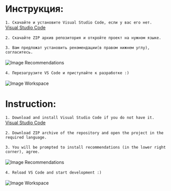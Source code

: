 # Инструкция:
`1. Скачайте и установите Visual Studio Code, если у вас его нет.`<br>
[Visual Studio Code](https://code.visualstudio.com/Download "Visual Studio Code")<br><br>
`2. Скачайте ZIP архив репозитория и откройте проект на нужном языке.`<br><br>
`3. Вам предложат установить рекомендации(в правом нижнем углу), согласитесь.`<br><br>
![Image Recommendations](https://i.imgur.com/oVsqaNj.jpg)<br><br>
`4. Перезагрузите VS Code и приступайте к разработке :)`<br><br>
![Image Workspace](https://i.imgur.com/62hJ4an.jpg)


# Instruction:
`1. Download and install Visual Studio Code if you do not have it.`<br>
[Visual Studio Code](https://code.visualstudio.com/Download "Visual Studio Code")<br><br>
`2. Download ZIP archive of the repository and open the project in the required language.`<br><br>
`3. You will be prompted to install recommendations (in the lower right corner), agree.`<br><br>
![Image Recommendations](https://i.imgur.com/oVsqaNj.jpg)<br><br>
`4. Reload VS Code and start development :)`<br><br>
![Image Workspace](https://i.imgur.com/1nSXQJH.jpg)
